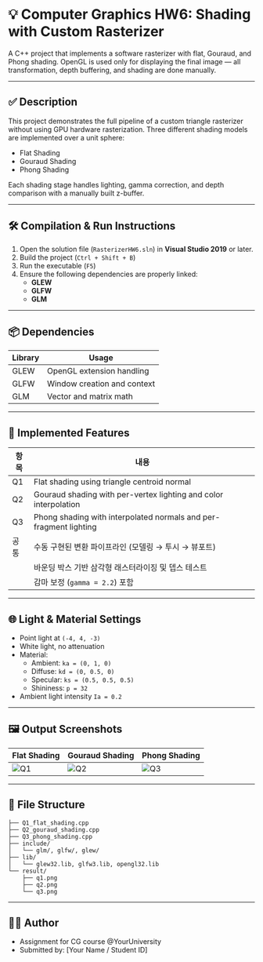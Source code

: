 # 💡 Computer Graphics HW6: Shading with Custom Rasterizer

A C++ project that implements a software rasterizer with flat, Gouraud, and Phong shading. 
OpenGL is used only for displaying the final image — all transformation, depth buffering, and shading are done manually.

---

## ✅ Description

This project demonstrates the full pipeline of a custom triangle rasterizer without using GPU hardware rasterization. 
Three different shading models are implemented over a unit sphere: 

- Flat Shading
- Gouraud Shading
- Phong Shading

Each shading stage handles lighting, gamma correction, and depth comparison with a manually built z-buffer.

---

## 🛠️ Compilation & Run Instructions

1. Open the solution file (`RasterizerHW6.sln`) in **Visual Studio 2019** or later.
2. Build the project (`Ctrl + Shift + B`)
3. Run the executable (`F5`)
4. Ensure the following dependencies are properly linked:
   - **GLEW**
   - **GLFW**
   - **GLM**

---

## 📦 Dependencies

| Library | Usage         |
|---------|---------------|
| GLEW    | OpenGL extension handling |
| GLFW    | Window creation and context |
| GLM     | Vector and matrix math |

---

## 🧠 Implemented Features

| 항목 | 내용 |
|------|------|
| Q1   | Flat shading using triangle centroid normal |
| Q2   | Gouraud shading with per-vertex lighting and color interpolation |
| Q3   | Phong shading with interpolated normals and per-fragment lighting |
| 공통 | 수동 구현된 변환 파이프라인 (모델링 → 투시 → 뷰포트) |
|      | 바운딩 박스 기반 삼각형 래스터라이징 및 뎁스 테스트 |
|      | 감마 보정 (`gamma = 2.2`) 포함 |

---

## 🌐 Light & Material Settings

- Point light at `(-4, 4, -3)`
- White light, no attenuation
- Material:
  - Ambient: `ka = (0, 1, 0)`
  - Diffuse: `kd = (0, 0.5, 0)`
  - Specular: `ks = (0.5, 0.5, 0.5)`
  - Shininess: `p = 32`
- Ambient light intensity `Ia = 0.2`

---

## 🖼️ Output Screenshots

| Flat Shading | Gouraud Shading | Phong Shading |
|--------------|------------------|----------------|
| ![Q1](./q1.png) | ![Q2](./q2.png)   | ![Q3](./q3.png)   |

---

## 📁 File Structure

```
├── Q1_flat_shading.cpp
├── Q2_gouraud_shading.cpp
├── Q3_phong_shading.cpp
├── include/
│   └── glm/, glfw/, glew/
├── lib/
│   └── glew32.lib, glfw3.lib, opengl32.lib
└── result/
    ├── q1.png
    ├── q2.png
    └── q3.png
```

---

## 🙋‍♂️ Author

- Assignment for CG course @YourUniversity
- Submitted by: [Your Name / Student ID]

